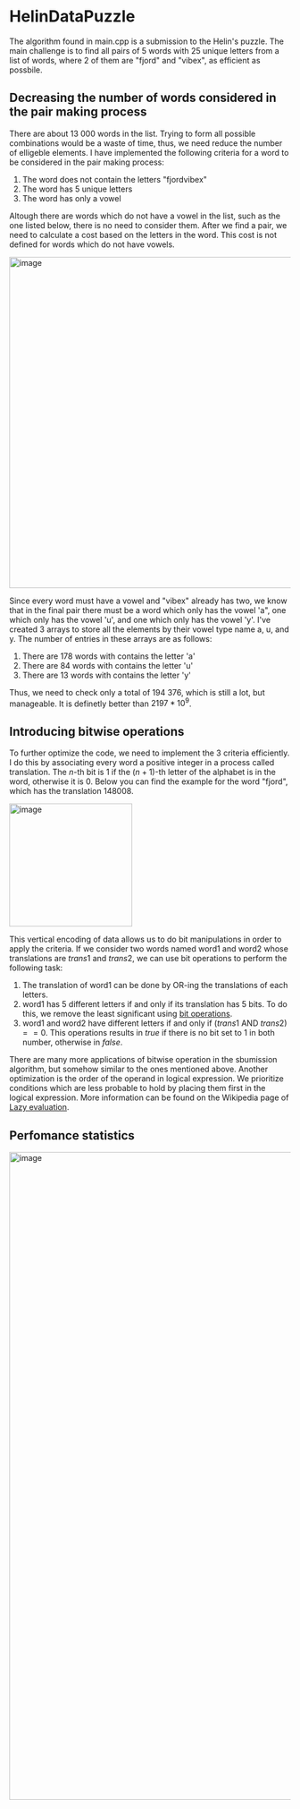# HelinDataPuzzle
The algorithm found in main.cpp is a submission to the Helin's puzzle. The main challenge is to find all pairs of 5 words with 25 unique letters from a list of words, where 2 of them are "fjord" and "vibex", as efficient as possbile.
## Decreasing the number of words considered in the pair making process

There are about 13 000 words in the list. Trying to form all possible combinations would be a waste of time, thus, we need reduce the number of elligeble elements. I have implemented the following criteria for a word to be considered in the pair making process:
1. The word does not contain the letters "fjordvibex"
2. The word has 5 unique letters
3. The word has only a vowel
   
Altough there are words which do not have a vowel in the list, such as the one listed below, there is no need to consider them. After we find a pair, we need to calculate a cost based on the letters in the word. This cost is not defined for words which do not have vowels.


<img width="592" alt="image" src="https://github.com/MihaiBobeica/HelinDataPuzzle/assets/77356043/16123bd6-4301-4e4f-9238-b2ef8ad319a8">

Since every word must have a vowel and "vibex" already has two, we know that in the final pair there must be a word which only has the vowel 'a", one which only has the vowel 'u', and one which only has the vowel 'y'. I've created 3 arrays to store all the elements by their vowel type name a, u, and y. The number of entries in these arrays are as follows:
1. There are 178 words with contains the letter 'a'
2. There are 84 words with contains the letter 'u'
3. There are 13 words with contains the letter 'y' 

Thus, we need to check only a total of 194 376, which is still a lot, but manageable. It is definetly better than $2197 * 10^9$.

## Introducing bitwise operations

To further optimize the code, we need to implement the 3 criteria efficiently. I do this by associating every word a positive integer in a process called translation. The $n$-th bit is $1$ if the $(n + 1)$-th letter of the alphabet is in the word, otherwise it is $0$. Below you can find the example for the word "fjord", which has the translation $148008$.


<img width="220" alt="image" src="https://github.com/MihaiBobeica/HelinDataPuzzle/assets/77356043/e81594c1-3b19-4e50-8532-e601faf13947">

This vertical encoding of data allows us to do bit manipulations in order to apply the criteria. If we consider two words named word1 and word2 whose translations are $trans1$ and $trans2$, we can use bit operations to perform the following task:
1. The translation of word1 can be done by OR-ing the translations of each letters.
2. word1 has 5 different letters if and only if its translation has 5 bits. To do this, we remove the least significant using [bit operations](https://stackoverflow.com/questions/47779830/what-does-bitwise-operation-nn-1-do).
3. word1 and word2 have different letters if and only if ($trans1$ AND $trans2) == 0$. This operations results in $true$ if there is no bit set to $1$ in both number, otherwise in $false$.

There are many more applications of bitwise operation in the sbumission algorithm, but somehow similar to the ones mentioned above. Another optimization is the order of the operand in logical expression. We prioritize conditions which are less probable to hold by placing them first in the logical expression. More information can be found on the Wikipedia page of [Lazy evaluation](https://en.wikipedia.org/wiki/Lazy_evaluation#Applications).

## Perfomance statistics

<img width="1158" alt="image" src="https://github.com/MihaiBobeica/HelinDataPuzzle/assets/77356043/0f55b75b-58e0-45a5-bb6a-e25786ac0e08">


